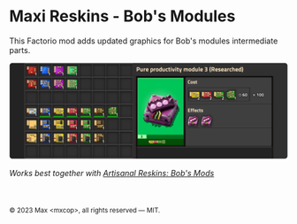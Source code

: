 # Maxi Reskins - Bob's Modules
This Factorio mod adds updated graphics for Bob's modules intermediate parts.

<img src="https://github.com/mxcop/maxi-reskins/blob/main/.github/preview.png">

*Works best together with [Artisanal Reskins: Bob's Mods](https://mods.factorio.com/mod/reskins-bobs)*

<br>

<sub>© 2023 Max \<mxcop\>, all rights reserved — MIT.</sub>
